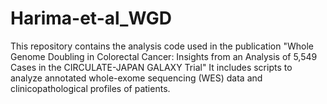 # Harima-et-al_WGD

This repository contains the analysis code used in the publication "Whole Genome Doubling in Colorectal Cancer: Insights from an Analysis of 5,549 Cases in the CIRCULATE-JAPAN GALAXY Trial" It includes scripts to analyze annotated whole-exome sequencing (WES) data and clinicopathological profiles of patients.
